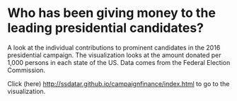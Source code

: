 # Who has been giving money to the leading presidential candidates?

A look at the individual contributions to prominent candidates in the 2016 presidential campaign. The visualization looks at the amount donated per 1,000 persons in each state of the US. Data comes from the Federal Election Commission.

Click (here) http://ssdatar.github.io/campaignfinance/index.html to go to the visualization.
